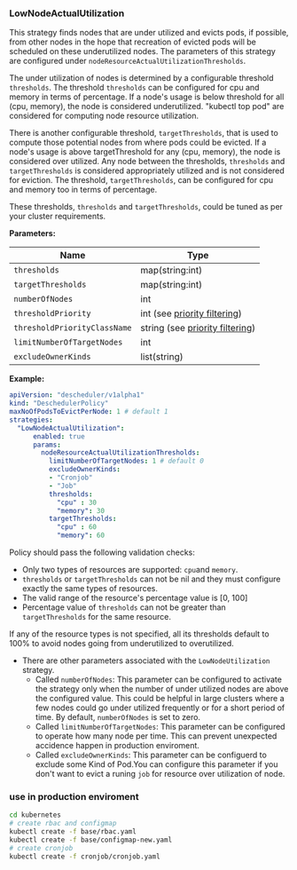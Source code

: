 ### LowNodeActualUtilization

This strategy finds nodes that are under utilized and evicts pods, if possible, from other nodes
in the hope that recreation of evicted pods will be scheduled on these underutilized nodes. The
parameters of this strategy are configured under `nodeResourceActualUtilizationThresholds`.

The under utilization of nodes is determined by a configurable threshold `thresholds`. The threshold
`thresholds` can be configured for cpu and memory in terms of percentage. If a node's
usage is below threshold for all (cpu, memory), the node is considered underutilized.
"kubectl top pod" are considered for computing node resource utilization.

There is another configurable threshold, `targetThresholds`, that is used to compute those potential nodes
from where pods could be evicted. If a node's usage is above targetThreshold for any (cpu, memory),
the node is considered over utilized. Any node between the thresholds, `thresholds` and `targetThresholds` is
considered appropriately utilized and is not considered for eviction. The threshold, `targetThresholds`,
can be configured for cpu and memory too in terms of percentage.

These thresholds, `thresholds` and `targetThresholds`, could be tuned as per your cluster requirements.

**Parameters:**

|Name|Type|
|---|---|
|`thresholds`|map(string:int)|
|`targetThresholds`|map(string:int)|
|`numberOfNodes`|int|
|`thresholdPriority`|int (see [priority filtering](#priority-filtering))|
|`thresholdPriorityClassName`|string (see [priority filtering](#priority-filtering))|
|`limitNumberOfTargetNodes`|int|
|`excludeOwnerKinds`|list(string)|

**Example:**

```yaml
apiVersion: "descheduler/v1alpha1"
kind: "DeschedulerPolicy"
maxNoOfPodsToEvictPerNode: 1 # default 1
strategies:
  "LowNodeActualUtilization":
      enabled: true
      params:
        nodeResourceActualUtilizationThresholds:
          limitNumberOfTargetNodes: 1 # default 0
          excludeOwnerKinds:
          - "Cronjob"
          - "Job"
          thresholds:
            "cpu" : 30
            "memory": 30
          targetThresholds:
            "cpu" : 60
            "memory": 60
```

Policy should pass the following validation checks:
* Only two types of resources are supported: `cpu`and `memory`.
* `thresholds` or `targetThresholds` can not be nil and they must configure exactly the same types of resources.
* The valid range of the resource's percentage value is \[0, 100\]
* Percentage value of `thresholds` can not be greater than `targetThresholds` for the same resource.

If any of the resource types is not specified, all its thresholds default to 100% to avoid nodes going
from underutilized to overutilized.

* There are other parameters associated with the `LowNodeUtilization` strategy.  
    - Called `numberOfNodes`: This parameter can be configured to activate the strategy only when the number of under utilized nodes
    are above the configured value. This could be helpful in large clusters where a few nodes could go
    under utilized frequently or for a short period of time. By default, `numberOfNodes` is set to zero.
    - Called `limitNumberOfTargetNodes`: This  parameter can be configured to operate how many node per time. This can prevent unexpected accidence happen in production enviroment.
    - Called `excludeOwnerKinds`: This parameter can be configuerd to exclude some Kind of Pod.You can configure this parameter if you don't want to evict a runing `job` for resource over utilization of node.
  

### use in production enviroment
```bash
cd kubernetes
# create rbac and configmap
kubectl create -f base/rbac.yaml
kubectl create -f base/configmap-new.yaml
# create cronjob
kubectl create -f cronjob/cronjob.yaml
```